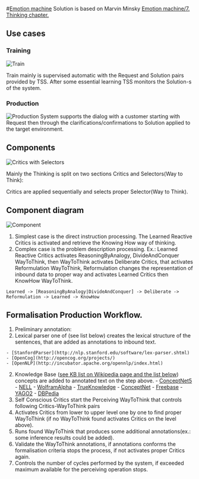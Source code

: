 #[Emotion machine](http://en.wikipedia.org/wiki/Emotion_machine)
Solution is based on Marvin Minsky [Emotion machine/7. Thinking chapter.](http://web.media.mit.edu/~minsky/E7/eb7.html)

## Use cases

### Training

![Train](https://github.com/menta/menta-0.3/raw/master/doc/informal/uml/images/UseCaseTrain.png)

Train mainly is supervised automatic with the Request and Solution pairs provided by TSS. After some essential learning
TSS monitors the Solution-s of the system.

### Production
![Production](https://github.com/menta/menta-0.3/raw/master/doc/informal/uml/images/UseCaseProduction.png)
System supports the dialog with a customer starting with Request then through the clarifications/confirmations to Solution
applied to the target environment.

## Components

![Critics with Selectors](http://web.media.mit.edu/~minsky/E7/eb7_files/image003.png)

Mainly the Thinking is split on two sections Critics and Selectors(Way to Think):

Critics are applied sequentially and selects proper Selector(Way to Think).

## Component diagram

![Component](https://github.com/menta/menta-0.3/raw/master/doc/informal/uml/images/Component.png)

 1. Simplest case is the direct instruction processing.
The Learned Reactive Critics is activated and retrieve the Knowing How way of thinking.
 1. Complex case is the problem description processing.
Ex.: Learned Reactive Critics activates ReasoningByAnalogy, DivideAndConquer WayToThink, then WayToThink activates Deliberate Critics,
that activates Reformulation WayToThink, Reformulation changes the representation of inbound data to proper way and activates Learned Critics then KnowHow WayToThink.

`Learned -> [ReasoningByAnalogy|DivideAndConquer] -> Deliberate -> Reformulation -> Learned -> KnowHow`

## Formalisation Production Workflow.

 1. Preliminary annotation:
  2. Lexical parser one of (see list below) creates the lexical structure of the sentences, that are added as annotations to inbound text.

    - [StanfordParser](http://nlp.stanford.edu/software/lex-parser.shtml)
    - [OpenCog](http://opencog.org/projects/)
    - [OpenNLP](http://incubator.apache.org/opennlp/index.html)
  2. Knowledge Base ([see KB list on Wikipedia page and the list below](http://en.wikipedia.org/wiki/Commonsense_knowledge_bases)) concepts are added to annotated text on the step above.
    - [ConceptNet5](http://conceptnet5.media.mit.edu/)
    - [NELL](http://rtw.ml.cmu.edu/rtw/resources)
    - [WolframAlpha](http://www.wolframalpha.com/)
    - [TrueKnowledge](http://www.trueknowledge.com/)
    - [ConceptNet](http://csc.media.mit.edu/conceptnet)
    - [Freebase](http://www.freebase.com/apps)
    - [YAGO2](http://www.mpi-inf.mpg.de/yago-naga/yago/)
    - [DBPedia](http://dbpedia.org/About)
 1. Self Conscious Critics start the Perceiving WayToThink that controls following Critics-WayToThink pairs
  2. Activates Critics from lower to upper level one by one to find proper WayToThink (if no WayToThink found activates Critics on the level above).
  2. Runs found WayToThink that produces some additional annotations(ex.: some inference results could be added).
  2. Validate the WayToThink annotations, if annotations conforms the formalisation criteria stops the process, if not activates proper Critics again.
  2. Controls the number of cycles performed by the system, if exceeded maximum available for the perceiving operation stops.
